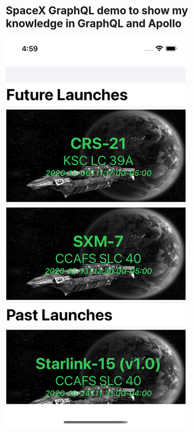 # SpaceX GraphQL demo to show my knowledge in GraphQL and Apollo
![Screenshot](App_preview_screenshot.png)